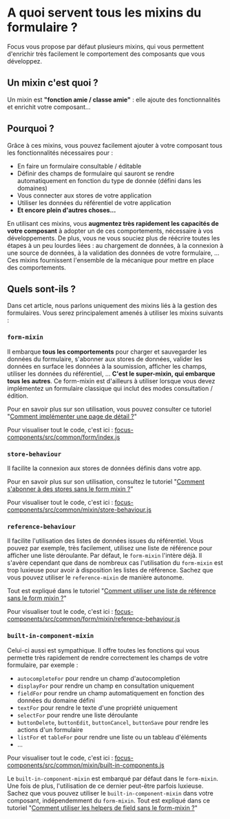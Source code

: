# A quoi servent tous les mixins du formulaire ?

Focus vous propose par défaut plusieurs mixins, qui vous permettent d'enrichir très facilement le comportement des composants que vous développez.

## Un mixin c'est quoi ?

Un mixin est __"fonction amie / classe amie"__ : elle ajoute des fonctionnalités et enrichit votre composant...

## Pourquoi ?

Grâce à ces mixins, vous pouvez facilement ajouter à votre composant tous les fonctionnalités nécessaires pour :
* En faire un formulaire consultable / éditable
* Définir des champs de formulaire qui sauront se rendre automatiquement en fonction du type de donnée (défini dans les domaines)
* Vous connecter aux stores de votre application
* Utiliser les données du référentiel de votre application
* **Et encore plein d'autres choses...**

En utilisant ces mixins, vous **augmentez très rapidement les capacités de votre composant** à adopter un de ces comportements, nécessaire à vos développements.
De plus, vous ne vous souciez plus de réécrire toutes les étapes à un peu lourdes liées : au chargement de données, à la connexion à une source de données, à la validation des données de votre formulaire, ... Ces mixins fournissent l'ensemble de la mécanique pour mettre en place des comportements.

## Quels sont-ils ?

Dans cet article, nous parlons uniquement des mixins liés à la gestion des formulaires. Vous serez principalement amenés à utiliser les mixins suivants :

### `form-mixin`

Il embarque **tous les comportements** pour charger et sauvegarder les données du formulaire, s'abonner aux stores de données, valider les données en surface les données à la soumission, afficher les champs, utiliser les données du référentiel, ... **C'est le super-mixin, qui embarque tous les autres**. Ce form-mixin est d'ailleurs à utiliser lorsque vous devez implémentez un formulaire classique qui inclut des modes consultation / édition.

Pour en savoir plus sur son utilisation, vous pouvez consulter ce tutoriel "[Comment implémenter une page de détail ?](detail.md)"

Pour visualiser tout le code, c'est ici : [focus-components/src/common/form/index.js](https://github.com/KleeGroup/focus-components/blob/develop/src/common/form/index.js)

### `store-behaviour`

Il facilite la connexion aux stores de données définis dans votre app.

Pour en savoir plus sur son utilisation, consultez le tutoriel "[Comment s'abonner à des stores sans le form mixin ?](store-behavior.md)"

Pour visualiser tout le code, c'est ici : [focus-components/src/common/mixin/store-behaviour.js](https://github.com/KleeGroup/focus-components/blob/develop/src/common/mixin/store-behaviour.js)

### `reference-behaviour`

Il facilite l'utilisation des listes de données issues du référentiel. Vous pouvez par exemple, très facilement, utilisez une liste de référence pour afficher une liste déroulante. Par défaut, le `form-mixin` l'intère déjà. Il s'avère cependant que dans de nombreux cas l'utilisation du `form-mixin` est trop luxieuse pour avoir à disposition les listes de référence. Sachez que vous pouvez utiliser le `reference-mixin` de manière autonome.

Tout est expliqué dans le tutoriel "[Comment utiliser une liste de référence sans le form mixin ?](reference-mixin.md)"

Pour visualiser tout le code, c'est ici : [focus-components/src/common/form/mixin/reference-behaviour.js](https://github.com/KleeGroup/focus-components/blob/develop/src/common/form/mixin/reference-behaviour.js)

### `built-in-component-mixin`

Celui-ci aussi est sympathique. Il offre toutes les fonctions qui vous permette très rapidement de rendre correctement les champs de votre formulaire, par exemple :
* `autocompleteFor` pour rendre un champ d'autocompletion
* `displayFor` pour rendre un champ en consultation uniquement
* `fieldFor` pour rendre un champ automatiquement en fonction des données du domaine défini
* `textFor` pour rendre le texte d'une propriété uniquement
* `selectFor` pour rendre une liste déroulante
* `buttonDelete`, `buttonEdit`, `buttonCancel`, `buttonSave` pour rendre les actions d'un formulaire
* `listFor` et `tableFor` pour rendre une liste ou un tableau d'éléments
* ...

Pour visualiser tout le code, c'est ici : [focus-components/src/common/mixin/built-in-components.js](https://github.com/KleeGroup/focus-components/blob/develop/src/common/mixin/built-in-components.js)

Le `built-in-component-mixin` est embarqué par défaut dans le `form-mixin`. Une fois de plus, l'utilisation de ce dernier peut-être parfois luxieuse. Sachez que vous pouvez utiliser le `built-in-component-mixin` dans votre composant, indépendemment du `form-mixin`. Tout est expliqué dans ce tutoriel "[Comment utiliser les helpers de field sans le form-mixin ?](built-in-component-mixin.md)"
